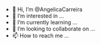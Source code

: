 - 👋 Hi, I’m @AngelicaCarreira
- 👀 I’m interested in ...
- 🌱 I’m currently learning ...
- 💞️ I’m looking to collaborate on ...
- 📫 How to reach me ...

<!---
AngelicaCarreira/AngelicaCarreira is a ✨ special ✨ repository because its `README.md` (this file) appears on your GitHub profile.
You can click the Preview link to take a look at your changes.
--->
